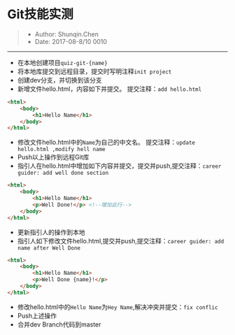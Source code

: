 # Git技能实测
> - Author: Shunqin.Chen
> - Date: 2017-08-8/10 0010

----

- 在本地创建项目`quiz-git-{name}`
- 将本地库提交到远程目录，提交时写明注释`init project`
- 创建dev分支，并切换到该分支
- 新增文件hello.html，内容如下并提交。 提交注释：`add hello.html`
```html
<html>
    <body>
        <h1>Hello Name</h1>
    </body>
</html>
```
- 修改文件hello.html中的`Name`为自己的中文名。 提交注释：`update hello.html ,modify hell name`
- Push以上操作到远程Git库
- 指引人在hello.html中增加如下内容并提交，提交并push,提交注释：`career guider: add well done section `

```html
<html>
    <body>
        <h1>Hello Name</h1>
        <p>Well Done!</p> <!--增加此行-->
    </body>
</html>
```
- 更新指引人的操作到本地
- 指引人如下修改文件hello.html,提交并push,提交注释：`career guider: add name after Well Done`

```html
<html>
    <body>
        <h1>Hello Name</h1>
        <p>Well Done {name}!</p>
    </body>
</html>
```
- 修改hello.html中的`Hello Name`为`Hey Name`,解决冲突并提交：`fix conflic`
- Push上述操作
- 合并dev Branch代码到master